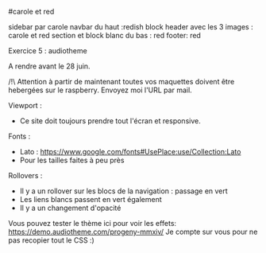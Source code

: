 
#carole et red 

sidebar par carole 
navbar du haut :redish
block header avec les 3 images : carole et red
section et block blanc du bas : red
footer: red 

Exercice 5 : audiotheme

A rendre avant le 28 juin.

/!\ Attention à partir de maintenant toutes vos maquettes doivent être hebergées sur le raspberry. Envoyez moi l'URL par mail.


Viewport :
- Ce site doit toujours prendre tout l'écran et responsive.

Fonts :
- Lato : https://www.google.com/fonts#UsePlace:use/Collection:Lato
- Pour les tailles faites à peu près

Rollovers :
- Il y a un rollover sur les blocs de la navigation : passage en vert
- Les liens blancs passent en vert également
- Il y a un changement d'opacité 

Vous pouvez tester le thème ici pour voir les effets: https://demo.audiotheme.com/progeny-mmxiv/ Je compte sur vous pour ne pas recopier tout le CSS :)
